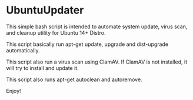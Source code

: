 # UbuntuUpdater
This simple bash script is intended to automate system update, virus scan, and cleanup utility for Ubuntu 14+ Distro.

This script basically run apt-get update, upgrade and dist-upgrade automatically.

This script also run a virus scan using ClamAV. If ClamAV is not installed, it will try to install and update it.

This script also runs apt-get autoclean and autoremove.

Enjoy!

